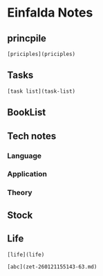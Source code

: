 # Einfalda Notes

## princpile
	[priciples](priciples)

## Tasks
	[task list](task-list)

## BookList


## Tech notes
### Language

### Application

### Theory


## Stock

## Life
	[life](life)
	
	[abc](zet-260121155143-63.md)
